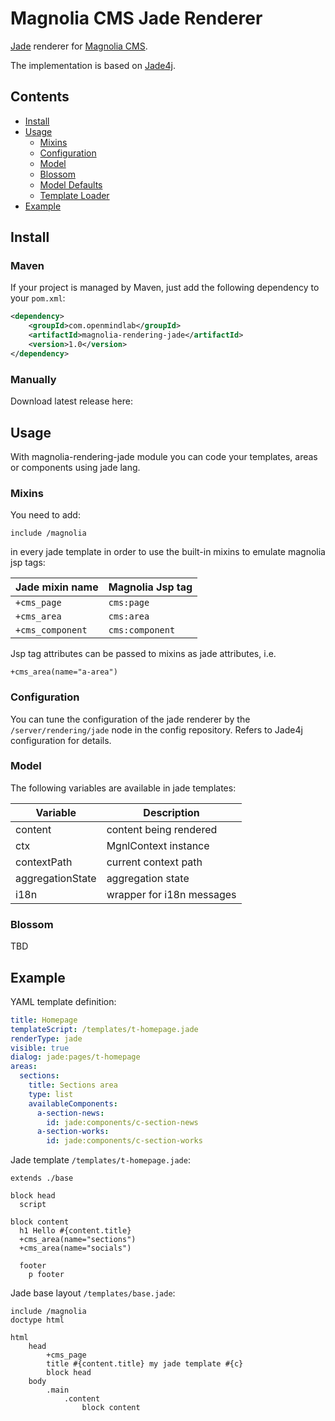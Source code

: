 # Magnolia CMS Jade Renderer

[Jade](http://jade-lang.com) renderer for [Magnolia CMS](http://www.magnolia-cms.com).

The implementation is based on [Jade4j](https://github.com/neuland/jade4j).

## Contents

- [Install](#install)
- [Usage](#usage)
    - [Mixins](#mixins)
    - [Configuration](#configuration)
    - [Model](#model)
    - [Blossom](#blossom)
    - [Model Defaults](#api-model-defaults)
    - [Template Loader](#api-template-loader)
- [Example](#example)

## Install

### Maven

If your project is managed by Maven, just add the following dependency to your `pom.xml`:

```xml
<dependency>
    <groupId>com.openmindlab</groupId>
    <artifactId>magnolia-rendering-jade</artifactId>
    <version>1.0</version>
</dependency>
```

### Manually

Download latest release here:


## Usage

With magnolia-rendering-jade module you can code your templates, areas or components using jade lang.

### Mixins

You need to add:
```
include /magnolia
```
in every jade template in order to use the built-in mixins to emulate magnolia jsp tags:

| Jade mixin name  | Magnolia Jsp tag |
|------------------|------------------|
| `+cms_page`      | `cms:page`       |
| `+cms_area`      | `cms:area`       |
| `+cms_component` | `cms:component`  |

Jsp tag attributes can be passed to mixins as jade attributes, i.e.
```jade-lang
+cms_area(name="a-area")
```

### Configuration

You can tune the configuration of the jade renderer by the `/server/rendering/jade` node in the config repository.
Refers to Jade4j configuration for details.


### Model

The following variables are available in jade templates:

| Variable | Description |
| -------- | ----------- |
| content  | content being rendered |
| ctx      | MgnlContext instance |
| contextPath | current context path |
| aggregationState | aggregation state |
| i18n | wrapper for i18n messages |

### Blossom

TBD


## Example

YAML template definition:
```yaml
title: Homepage
templateScript: /templates/t-homepage.jade
renderType: jade
visible: true
dialog: jade:pages/t-homepage
areas:
  sections:
    title: Sections area
    type: list
    availableComponents:
      a-section-news:
        id: jade:components/c-section-news
      a-section-works:
        id: jade:components/c-section-works
```

Jade template `/templates/t-homepage.jade`:
```jade-lang
extends ./base

block head
  script

block content
  h1 Hello #{content.title}
  +cms_area(name="sections")
  +cms_area(name="socials")

  footer
    p footer
```

Jade base layout `/templates/base.jade`:
```jade-lang
include /magnolia
doctype html

html
    head
        +cms_page
        title #{content.title} my jade template #{c}
        block head
    body
        .main
            .content
                block content
```
